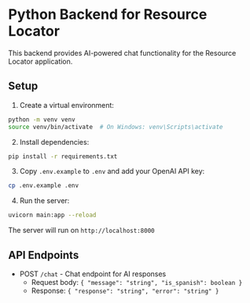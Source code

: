 # Python Backend for Resource Locator

This backend provides AI-powered chat functionality for the Resource Locator application.

## Setup

1. Create a virtual environment:
```bash
python -m venv venv
source venv/bin/activate  # On Windows: venv\Scripts\activate
```

2. Install dependencies:
```bash
pip install -r requirements.txt
```

3. Copy `.env.example` to `.env` and add your OpenAI API key:
```bash
cp .env.example .env
```

4. Run the server:
```bash
uvicorn main:app --reload
```

The server will run on `http://localhost:8000`

## API Endpoints

- POST `/chat` - Chat endpoint for AI responses
  - Request body: `{ "message": "string", "is_spanish": boolean }`
  - Response: `{ "response": "string", "error": "string" }`

